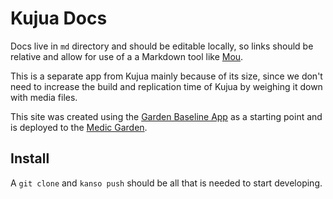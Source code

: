 # Kujua Docs

Docs live in `md` directory and should be editable locally, so links should be
relative and allow for use of a a Markdown tool like [Mou](http://mouapp.com/).

This is a separate app from Kujua mainly because of its size, since we don't
need to increase the build and replication time of Kujua by weighing it down
with media files.

This site was created using the [Garden Baseline
App](http://garden20.com/baseline-garden-app/) as a starting point and is
deployed to the [Medic Garden](https://medic-dev.iriscouch.com).

## Install

A `git clone` and `kanso push` should be all that is needed to start developing.
